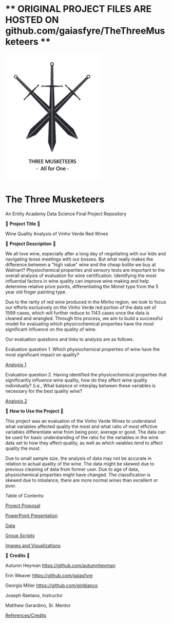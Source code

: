 # ** ORIGINAL PROJECT FILES ARE HOSTED ON github.com/gaiasfyre/TheThreeMusketeers ** #

<img src="https://github.com/gaiasfyre/TheThreeMusketeers/blob/main/Images%20%26%20Visualizations/ThreeSwords.png" width="300" />

# The Three Musketeers

An Entity Academy Data Science Final Project Repository
&nbsp;  

:wine_glass: **Project Title** :wine_glass:

Wine Quality Analysis of Vinho Verde Red Wines
&nbsp;  

:wine_glass: **Project Description** :wine_glass:

We all love wine, especially after a long day of negotiating with our kids and navigating tense meetings with our bosses. But what really makes the difference between a "high value" wine and the cheap bottle we buy at Walmart? Physiochemical properties and sensory tests are important to the overall analysis of evaluation for wine certification. Identifying the most influential factors in wine quality can improve wine making and help determine relative price points, differentiating the Monet type from the 5 year old finger painting type.

Due to the rarity of red wine produced in the Minho region, we look to focus our efforts exclusively on the Vinho Verde red portion of the data set of 1599 cases, which will further reduce to 1143 cases once the data is cleaned and wrangled. Through this process, we aim to build a successful model for evaluating which physicochemical properties have the most significant influence on the quality of wine. 

Our evaluation questions and links to analysis are as follows.

Evaluation question 1. Which physiochemical properties of wine have the most significant impact on quality?

[Analysis 1](https://github.com/gaiasfyre/TheThreeMusketeers/tree/main/Group%20Scripts/Analysis%201:%20Ordinal%20Logistic%20Regression)

Evaluation question 2. Having identified the physicochemical properties that significantly influence wine quality, how do they affect wine quality individually? (i.e., What balance or interplay between these variables is necessary for the best quality wine?

[Analysis 2](https://github.com/gaiasfyre/TheThreeMusketeers/tree/main/Group%20Scripts/Analysis%202:%20Linear%20Discriminant%20Analysis)



:wine_glass: **How to Use the Project** :wine_glass:

This project was an evaluation of the Vinho Verde Wines to understand what variables affected quality the most and what ratio of most effictive variables differentiate wine from being poor, average or good.
The data can be used for basic understanding of the ratio for the variables in the wine data set to how they affect quality, as well as which vaiables tend to affect quality the most.

Due to small sample size, the analysis of data may not be accurate in relation to actual quality of the wine. The data might be skewed due to previous cleaning of data from former user. Due to age of data, physiochemical properties might have changed. The classification is skewed due to inbalance, there are more normal wines than excellent or poor.

Table of Contents:

[Project Proposal](https://github.com/gaiasfyre/TheThreeMusketeers/tree/main/Project%20Proposal)

[PowerPoint Presentation](https://github.com/gaiasfyre/TheThreeMusketeers/tree/main/PowerPoint%20Presentation)

[Data](https://github.com/gaiasfyre/TheThreeMusketeers/tree/main/Data)

[Group Scripts](https://github.com/gaiasfyre/TheThreeMusketeers/tree/main/Group%20Scripts)

[Images and Visualizations](https://github.com/gaiasfyre/TheThreeMusketeers/tree/main/Images%20%26%20Visualizations)



:wine_glass: **Credits** :wine_glass:

Autumn Heyman https://github.com/autumnheyman

Erin Weaver https://github.com/gaiasfyre

Georgia Miller https://github.com/ginblanco

Joseph Raetano, Instructor

Matthew Gerardino, Sr. Mentor

[References/Credits](https://github.com/gaiasfyre/TheThreeMusketeers/blob/main/Project%20Proposal/Project%20Reference%20List.ipynb)

